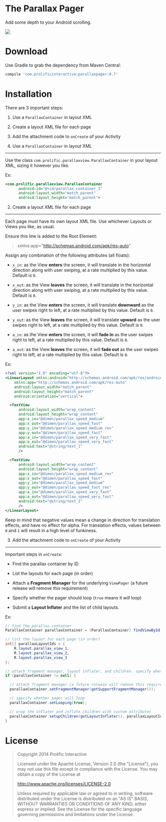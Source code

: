 The Parallax Pager
==================

Add some depth to your Android scrolling.

![](http://prolificinteractive.com/blog/wp-content/uploads/2014/04/parallax_planet_demo.gif)

Download
========

Use Gradle to grab the dependency from Maven Central:

```groovy
compile 'com.prolificinteractive:parallaxpager:0.7'
```

Installation
============

There are 3 important steps:

1. Use a `ParallaxContainer` in layout XML

2. Create a layout XML file for each page

3. Add the attachment code to `onCreate` of your Activity

1. Use a `ParallaxContainer` in layout XML
------------------------------------------

Use the class `com.prolific.parallaxview.ParallaxContainer` in your layout XML, sizing it however you like.

Ex:

```xml
<com.prolific.parallaxview.ParallaxContainer
      android:id="@+id/parallax_container_1"
      android:layout_width="match_parent"
      android:layout_height="match_parent">
```

2. Create a layout XML file for each page
-----------------------------------------

Each page must have its own layout XML file. Use whichever Layouts or Views you like, as usual.

Ensure this line is added to the Root Element:

>xmlns:app="http://schemas.android.com/apk/res-auto"

Assign any combination of the following attributes (all floats):

* `x_in`: as the View **enters** the screen, it will translate in the horizontal direction along with user swiping, at a rate multiplied by this value. Default is `0`.

* `x_out`: as the View **leaves** the screen, it will translate in the horizontal direction along with user swiping, at a rate multiplied by this value. Default is `0`.

* `y_in`: as the View **enters** the screen, it will translate **downward** as the user swipes right to left, at a rate multiplied by this value. Default is `0`.

* `y_out`: as the View **leaves** the screen, it will translate **upward** as the user swipes right to left, at a rate multiplied by this value. Default is `0`.

* `a_in`: as the View **enters** the screen, it will **fade in** as the user swipes right to left, at a rate multiplied by this value. Default is `0`.

* `a_out`: as the View **leaves** the screen, it will **fade out** as the user swipes right to left, at a rate multiplied by this value. Default is `0`.

Ex:

```xml
<?xml version="1.0" encoding="utf-8"?>
<LinearLayout xmlns:android="http://schemas.android.com/apk/res/android"
    xmlns:app="http://schemas.android.com/apk/res-auto"
    android:layout_width="match_parent"
    android:layout_height="match_parent"
    android:orientation="vertical">

  <TextView
      android:layout_width="wrap_content"
      android:layout_height="wrap_content"
      app:x_in="@dimen/parallax_speed_medium"
      app:x_out="@dimen/parallax_speed_fast"
      app:y_in="@dimen/parallax_speed_medium_rev"
      app:y_out="@dimen/parallax_speed_fast"
      app:a_in="@dimen/parallax_speed_very_fast"
      app:a_out="@dimen/parallax_speed_very_fast"
      android:text="@string/text_1"
      />

  <TextView
      android:layout_width="wrap_content"
      android:layout_height="wrap_content"
      app:x_in="@dimen/parallax_speed_medium_rev"
      app:x_out="@dimen/parallax_speed_fast"
      app:y_in="@dimen/parallax_speed_medium"
      app:y_out="@dimen/parallax_speed_fast_rev"
      app:a_in="@dimen/parallax_speed_very_fast"
      app:a_out="@dimen/parallax_speed_very_fast"
      android:text="@string/text_2"
      />
</LinearLayout>
```

Keep in mind that negative values mean a change in direction for translation effects, and have no effect for alpha. For translation effects, values between `0` and `1` will result in a high level of funkiness.

3. Add the attachment code to `onCreate` of your Activity
---------------------------------------------------------

Important steps in `onCreate`:

* Find the parallax container by ID

* List the layouts for each page (in order)

* Attach a **Fragment Manager** for the underlying `ViewPager` (a future release will remove this requirement)

* Specify whether the pager should loop (`true` means it *will* loop)

* Submit a **Layout Inflater** and the list of child layouts.

Ex:

```java
// find the parallax container
ParallaxContainer parallaxContainer = (ParallaxContainer) findViewById(R.id.parallax_container_1);

// list the layout for each page (in order)
int[] parallaxLayoutIds = {
    R.layout.parallax_view_1,
    R.layout.parallax_view_2,
    R.layout.parallax_view_3
};

// attach fragment manager, layout inflater, and children. specify whether pager will loop. 
if (parallaxContainer != null) {

  // attach fragment manager (a future release will remove this requirement)
  parallaxContainer.setFragmentManager(getSupportFragmentManager());

  // specify whether pager will loop
  parallaxContainer.setLooping(true);

  // wrap the inflater and inflate children with custom attributes
  parallaxContainer.setupChildren(getLayoutInflater(), parallaxLayoutIds);
}
```

License
=======

>Copyright 2014 Prolific Interactive
>
>Licensed under the Apache License, Version 2.0 (the "License");
>you may not use this file except in compliance with the License.
>You may obtain a copy of the License at
>
>   http://www.apache.org/licenses/LICENSE-2.0
>
>Unless required by applicable law or agreed to in writing, software
>distributed under the License is distributed on an "AS IS" BASIS,
>WITHOUT WARRANTIES OR CONDITIONS OF ANY KIND, either express or implied.
>See the License for the specific language governing permissions and
>limitations under the License.